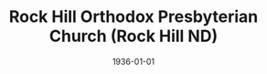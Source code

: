 ---
date: &id001 1936-01-01
end_date: 1947-03-12
location:
  address: 'null'
  city: Rock Hill
  state: ND
minister:
- end: 1947-03-12
  name: Curtiss Balcom
  start: 1936-01-01
  type: Pastor
ministers:
- Curtiss Balcom
name: Rock Hill Orthodox Presbyterian Church
names: null
origination_date: *id001
raw_data: "ND Rock Hill\n\nRock Hill Orthodox Presbyterian Church  (1936\u2013March\
  \ 12, 1947)\nPastor: Curtiss Balcom, 1936\u20131947"
received_from: null
states:
- ND
status:
  active: false
  end_date: null
  reason: null
  received_from: null
  withdrawal_to: null
title: Rock Hill Orthodox Presbyterian Church (Rock Hill ND)
year_established:
- 1936

---